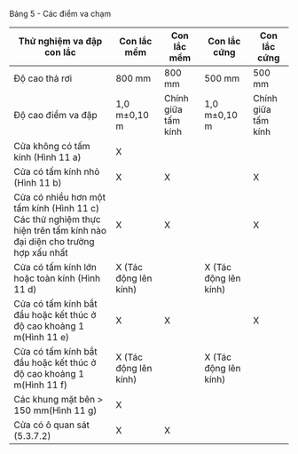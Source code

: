 Bảng 5 - Các điểm va chạm

| Thử nghiệm va đập con lắc                                                                                             | Con lắc mềm           | Con lắc mềm         | Con lắc cứng          | Con lắc cứng        |
|-----------------------------------------------------------------------------------------------------------------------|-----------------------|---------------------|-----------------------|---------------------|
| Độ cao thả rơi                                                                                                        | 800 mm                | 800 mm              | 500 mm                | 500 mm              |
| Độ cao điểm va đập                                                                                                    | 1,0 m±0,10 m          | Chính giữa tấm kính | 1,0 m±0,10 m          | Chính giữa tấm kính |
| Cửa không có tấm kính (Hình 11 a)                                                                                     | X                     |                     |                       |                     |
| Cửa có tấm kính nhỏ (Hình 11 b)                                                                                       | X                     | X                   |                       | X                   |
| Cửa có nhiều hơn một tấm kính (Hình 11 c) Các thử nghiệm thực hiện trên tấm kính nào đại diện cho trường hợp xấu nhất | X                     | X                   |                       | X                   |
| Cửa có tấm kính lớn hoặc toàn kính (Hình 11 d)                                                                        | X (Tác động lên kính) |                     | X (Tác động lên kính) |                     |
| Cửa có tấm kính bắt đầu hoặc kết thúc ở độ cao khoảng 1 m(Hình 11 e)                                                  | X                     | X                   |                       | X                   |
| Cửa có tấm kính bắt đầu hoặc kết thúc ở độ cao khoảng 1 m(Hình 11 f)                                                  | X (Tác động lên kính) |                     | X (Tác động lên kính) |                     |
| Các khung mặt bên > 150 mm(Hình 11 g)                                                                                 | X                     |                     |                       |                     |
| Cửa có ô quan sát (5.3.7.2)                                                                                           | X                     | X                   |                       |                     |